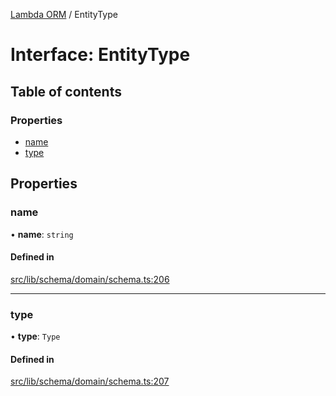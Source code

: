 [Lambda ORM](../README.md) / EntityType

# Interface: EntityType

## Table of contents

### Properties

- [name](EntityType.md#name)
- [type](EntityType.md#type)

## Properties

### name

• **name**: `string`

#### Defined in

[src/lib/schema/domain/schema.ts:206](https://github.com/lambda-orm/lambdaorm-base/blob/ff21366/src/lib/schema/domain/schema.ts#L206)

___

### type

• **type**: `Type`

#### Defined in

[src/lib/schema/domain/schema.ts:207](https://github.com/lambda-orm/lambdaorm-base/blob/ff21366/src/lib/schema/domain/schema.ts#L207)
